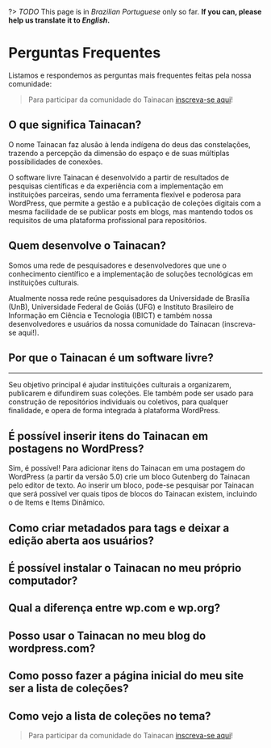?> _TODO_  This page is in *Brazilian Portuguese* only so far. **If you can, please help us translate it to *English*.**

# Perguntas Frequentes

Listamos e respondemos as perguntas mais frequentes feitas pela nossa comunidade:

> Para participar da comunidade do Tainacan [inscreva-se aqui](https://lists.riseup.net/www/subscribe/tainacan)!

## O que significa Tainacan?

O nome Tainacan faz alusão à lenda indígena do deus das constelações, trazendo a percepção da dimensão do espaço e de suas múltiplas possibilidades de conexões.

O software livre Tainacan é desenvolvido a partir de resultados de pesquisas científicas e da experiência com a implementação em instituições parceiras, sendo uma ferramenta flexível e poderosa para WordPress, que permite a gestão e a publicação de coleções digitais com a mesma facilidade de se publicar posts em blogs, mas mantendo todos os requisitos de uma plataforma profissional para repositórios.

## Quem desenvolve o Tainacan?

Somos uma rede de pesquisadores e desenvolvedores que une o conhecimento científico e a implementação de soluções tecnológicas em instituições culturais.

Atualmente nossa rede reúne pesquisadores da Universidade de Brasília (UnB), Universidade Federal de Goiás (UFG) e Instituto Brasileiro de Informação em Ciência e Tecnologia (IBICT) e também nossa desenvolvedores e usuários da nossa comunidade do Tainacan (inscreva-se aqui!).

## Por que o Tainacan é um software livre?

-- -- --

Seu objetivo principal é ajudar instituições culturais a organizarem, publicarem e difundirem suas coleções. Ele também pode ser usado para construção de repositórios individuais ou coletivos, para qualquer finalidade, e opera de forma integrada à plataforma WordPress.

## É possível inserir itens do Tainacan em postagens no WordPress?

Sim, é possível! Para adicionar itens do Tainacan em uma postagem do WordPress (a partir da versão 5.0) crie um bloco Gutenberg do Tainacan pelo editor de texto. Ao inserir um bloco, pode-se pesquisar por Tainacan que será possível ver quais tipos de blocos do Tainacan existem, incluindo o de Items e Items Dinâmico.


## Como criar metadados para tags e deixar a edição aberta aos usuários?

## É possível instalar o Tainacan no meu próprio computador?

## Qual a diferença entre wp.com e wp.org?

## Posso usar o Tainacan no meu blog do wordpress.com?

## Como posso fazer a página inicial do meu site ser a lista de coleções?

## Como vejo a lista de coleções no tema?

> Para participar da comunidade do Tainacan [inscreva-se aqui](https://lists.riseup.net/www/subscribe/tainacan)!